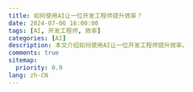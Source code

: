 ```yaml
---
title: 如何使用AI让一位开发工程师提升效率？
date: 2024-07-06 16:00:00
tags: [AI, 开发工程师, 效率]
categories: [AI]
description: 本文介绍如何使用AI让一位开发工程师提升效率。
comments: true
sitemap:
  priority: 0.9
lang: zh-CN
---
```

